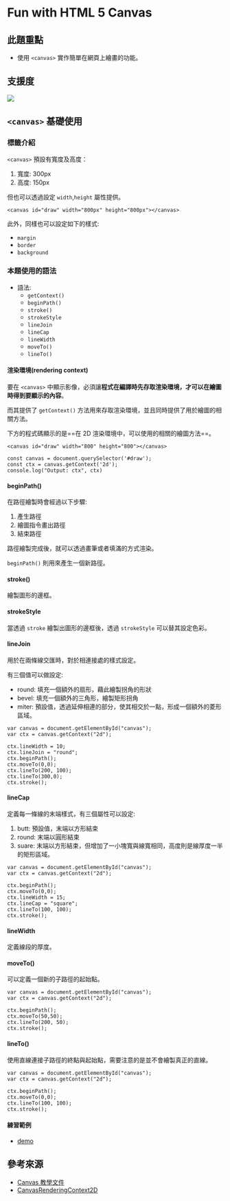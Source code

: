 # Fun with HTML 5 Canvas

## 此題重點

- 使用 `<canvas>` 實作簡單在網頁上繪畫的功能。

## 支援度

![](https://i.imgur.com/pKyDfAR.png)

## `<canvas>` 基礎使用

### 標籤介紹

`<canvas>` 預設有寬度及高度：

1. 寬度: 300px
2. 高度: 150px

但也可以透過設定 `width`,`height` 屬性提供。

```htmlmixed=
<canvas id="draw" width="800px" height="800px"></canvas>
```

此外，同樣也可以設定如下的樣式:

- `margin`
- `border`
- `background`

### 本題使用的語法

- 語法:
  - `getContext()`
  - `beginPath()`
  - `stroke()`
  - `strokeStyle`
  - `lineJoin`
  - `lineCap`
  - `lineWidth`
  - `moveTo()`
  - `lineTo()`

#### 渲染環境(rendering context)

要在 `<canvas>` 中顯示影像，必須讓**程式在編譯時先存取渲染環境，才可以在繪圖時得到要顯示的內容**。

而其提供了 `getContext()` 方法用來存取渲染環境，並且同時提供了用於繪圖的相關方法。

下方的程式碼顯示的是==在 2D 渲染環境中，可以使用的相關的繪圖方法==。

```htmlmixed=
<canvas id="draw" width="800" height="800"></canvas>
```

```javascript=
const canvas = document.querySelector('#draw');
const ctx = canvas.getContext('2d');
console.log("Output: ctx", ctx)
```

#### beginPath()

在路徑繪製時會經過以下步驟:

1. 產生路徑
2. 繪圖指令畫出路徑
3. 結束路徑

路徑繪製完成後，就可以透過畫筆或者填滿的方式渲染。

`beginPath()` 則用來產生一個新路徑。

#### stroke()

繪製圖形的邊框。

#### strokeStyle

當透過 `stroke` 繪製出圖形的邊框後，透過 `strokeStyle` 可以替其設定色彩。

#### lineJoin

用於在兩條線交匯時，對於相連接處的樣式設定。

有三個值可以做設定:

- round: 填充一個額外的扇形，藉此繪製拐角的形狀
- bevel: 填充一個額外的三角形，繪製矩形拐角
- miter: 預設值，透過延伸相連的部分，使其相交於一點，形成一個額外的菱形區域。

```javascript=
var canvas = document.getElementById("canvas");
var ctx = canvas.getContext("2d");

ctx.lineWidth = 10;
ctx.lineJoin = "round";
ctx.beginPath();
ctx.moveTo(0,0);
ctx.lineTo(200, 100);
ctx.lineTo(300,0);
ctx.stroke();
```

#### lineCap

定義每一條線的末端樣式，有三個屬性可以設定:

1. butt: 預設值，末端以方形結束
2. round: 末端以圓形結束
3. suare: 末端以方形結束，但增加了一小塊寬與線寬相同，高度則是線厚度一半的矩形區域。


```javascript=
var canvas = document.getElementById("canvas");
var ctx = canvas.getContext("2d");

ctx.beginPath();
ctx.moveTo(0,0);
ctx.lineWidth = 15;
ctx.lineCap = "square";
ctx.lineTo(100, 100);
ctx.stroke();
```

#### lineWidth

定義線段的厚度。

#### moveTo()

可以定義一個新的子路徑的起始點。

```javascript=
var canvas = document.getElementById("canvas");
var ctx = canvas.getContext("2d");

ctx.beginPath();
ctx.moveTo(50,50);
ctx.lineTo(200, 50);
ctx.stroke();
```

#### lineTo()

使用直線連接子路徑的終點與起始點，需要注意的是並不會繪製真正的直線。

```javascript=
var canvas = document.getElementById("canvas");
var ctx = canvas.getContext("2d");

ctx.beginPath();
ctx.moveTo(0,0);
ctx.lineTo(100, 100);
ctx.stroke();
```

#### 練習範例

- [demo](https://codepen.io/kids5346/pen/LYVmpNq?editors=1010)

## 參考來源

- [Canvas 教學文件](https://developer.mozilla.org/zh-TW/docs/Web/API/Canvas_API/Tutorial)
- [CanvasRenderingContext2D](https://developer.mozilla.org/zh-CN/docs/Web/API/CanvasRenderingContext2D)
